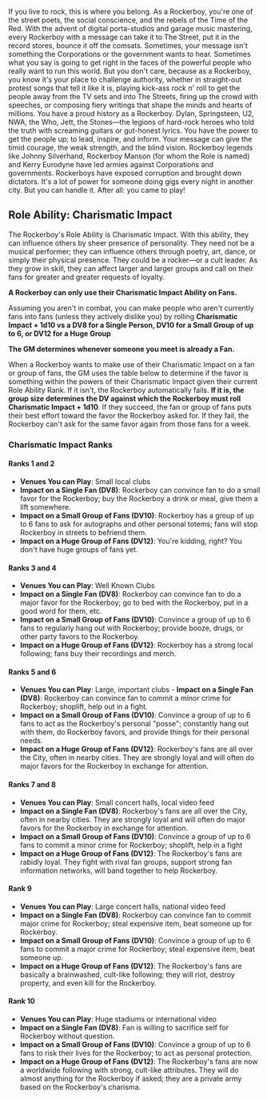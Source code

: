 If you live to rock, this is where you belong. As a Rockerboy, you're one of the street poets, the social conscience, and the rebels of the Time of the Red. With the advent of digital porta-studios and garage music mastering, every Rockerboy with a message can take it to The Street, put it in the record stores, bounce it off the comsats. Sometimes, your message isn't something the Corporations or the government wants to hear. Sometimes what you say is going to get right in the faces of the powerful people who really want to run this world. But you don't care, because as a Rockerboy, you know it's your place to challenge authority, whether in straight-out protest songs that tell it like it is, playing kick-ass rock n' roll to get the people away from the TV sets and into The Streets, firing up the crowd with speeches, or composing fiery writings that shape the minds and hearts of millions. You have a proud history as a Rockerboy. Dylan, Springsteen, U2, NWA, the Who, Jett, the Stones—the legions of hard-rock heroes who told the truth with screaming guitars or gut-honest lyrics. You have the power to get the people up; to lead, inspire, and inform. Your message can give the timid courage, the weak strength, and the blind vision. Rockerboy legends like Johnny Silverhand, Rockerboy Manson (for whom the Role is named) and Kerry Eurodyne have led armies against Corporations and governments. Rockerboys have exposed corruption and brought down dictators. It's a lot of power for someone doing gigs every night in another city. But you can handle it. After all: you came to play!
## Role Ability: Charismatic Impact
The Rockerboy's Role Ability is Charismatic Impact. With this ability, they can influence others by sheer presence of personality. They need not be a musical performer; they can influence others through poetry, art, dance, or simply their physical presence. They could be a rocker—or a cult leader. As they grow in skill, they can affect larger and larger groups and call on their fans for greater and greater requests of loyalty.

**A Rockerboy can only use their Charismatic Impact Ability on Fans.**

Assuming you aren't in combat, you can make people who aren't currently fans into fans (unless they actively dislike you) by rolling **Charismatic Impact + 1d10 vs a DV8 for a Single Person, DV10 for a Small Group of up to 6, or DV12 for a Huge Group**

**The GM determines whenever someone you meet is already a Fan.**

When a Rockerboy wants to make use of their Charismatic Impact on a fan or group of fans, the GM uses the table below to determine if the favor is something within the powers of their Charismatic Impact given their current Role Ability Rank. If it isn't, the Rockerboy automatically fails. **If it is, the group size determines the DV against which the Rockerboy must roll Charismatic Impact + 1d10**. If they succeed, the fan or group of fans puts their best effort toward the favor the Rockerboy asked for. If they fail, the Rockerboy can't ask for the same favor again from those fans for a week.

### Charismatic Impact Ranks
#### Ranks 1 and 2
- **Venues You can Play**: Small local clubs
- **Impact on a Single Fan (DV8)**: Rockerboy can convince fan to do a small favor for the Rockerboy; buy the Rockerboy a drink or meal, give them a lift somewhere.
- **Impact on a Small Group of Fans (DV10)**: Rockerboy has a group of up to 6 fans to ask for autographs and other personal totems; fans will stop Rockerboy in streets to befriend them.
- **Impact on a Huge Group of Fans (DV12)**: You're kidding, right? You don't have huge groups of fans yet.
#### Ranks 3 and 4
- **Venues You can Play**: Well Known Clubs
- **Impact on a Single Fan (DV8)**: Rockerboy can convince fan to do a major favor for the Rockerboy; go to bed with the Rockerboy, put in a good word for them, etc.
- **Impact on a Small Group of Fans (DV10)**: Convince a group of up to 6 fans to regularly hang out with Rockerboy; provide booze, drugs, or other party favors to the Rockerboy.
- **Impact on a Huge Group of Fans (DV12)**: Rockerboy has a strong local following; fans buy their recordings and merch.
#### Ranks 5 and 6
- **Venues You can Play**: Large, important clubs - **Impact on a Single Fan (DV8)**: Rockerboy can convince fan to commit a minor crime for Rockerboy; shoplift, help out in a fight. 
- **Impact on a Small Group of Fans (DV10)**: Convince a group of up to 6 fans to act as the Rockerboy's personal "posse"; constantly hang out with them, do Rockerboy favors, and provide things for their personal needs. 
- **Impact on a Huge Group of Fans (DV12)**: Rockerboy's fans are all over the City, often in nearby cities. They are strongly loyal and will often do major favors for the Rockerboy in exchange for attention.
#### Ranks 7 and 8
- **Venues You can Play**: Small concert halls, local video feed
- **Impact on a Single Fan (DV8)**: Rockerboy's fans are all over the City, often in nearby cities. They are strongly loyal and will often do major favors for the Rockerboy in exchange for attention.
- **Impact on a Small Group of Fans (DV10)**: Convince a group of up to 6 fans to commit a minor crime for Rockerboy; shoplift, help in a fight
- **Impact on a Huge Group of Fans (DV12)**: The Rockerboy's fans are rabidly loyal. They fight with rival fan groups, support strong fan information networks, will band together to help Rockerboy.
#### Rank 9
- **Venues You can Play**: Large concert halls, national video feed
- **Impact on a Single Fan (DV8)**: Rockerboy can convince fan to commit major crime for Rockerboy; steal expensive item, beat someone up for Rockerboy.
- **Impact on a Small Group of Fans (DV10)**: Convince a group of up to 6 fans to commit a major crime for Rockerboy; steal expensive item, beat someone up.
- **Impact on a Huge Group of Fans (DV12)**: The Rockerboy's fans are basically a brainwashed, cult-like following; they will riot, destroy property, and even kill for the Rockerboy.
#### Rank 10
- **Venues You can Play**: Huge stadiums or international video
- **Impact on a Single Fan (DV8)**: Fan is willing to sacrifice self for Rockerboy without question.
- **Impact on a Small Group of Fans (DV10)**: Convince a group of up to 6 fans to risk their lives for the Rockerboy; to act as personal protection.
- **Impact on a Huge Group of Fans (DV12)**: The Rockerboy's fans are now a worldwide following with strong, cult-like attributes. They will do almost anything for the Rockerboy if asked; they are a private army based on the Rockerboy's charisma.